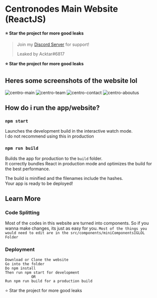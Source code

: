 # Centronodes Main Website (ReactJS)

**⭐ Star the project for more good leaks**

> Join my [Discord Server](https://discord.gg/QgkKCq7WJW) for support!
> 
> Leaked by Acktar#6817

**⭐ Star the project for more good leaks**

## Heres some screenshots of the website lol
![centro-main](https://user-images.githubusercontent.com/103925997/207392478-dd07213b-1c41-4202-9cf2-6db1688f4225.png)
![centro-team](https://user-images.githubusercontent.com/103925997/207392539-d20f05d0-5c54-4d30-b23f-17dc7b267b83.png)
![centro-contact](https://user-images.githubusercontent.com/103925997/207392568-0c3efed3-1d5f-433d-8e20-8862f7e3894f.png)
![centro-aboutus](https://user-images.githubusercontent.com/103925997/207392613-52f569ac-f248-40cc-89f4-67f518bdf7ea.png)

## How do i run the app/website?

### `npm start`

Launches the development build in the interactive watch mode.\
I do not recommend using this in production

### `npm run build`

Builds the app for production to the `build` folder.\
It correctly bundles React in production mode and optimizes the build for the best performance.

The build is minified and the filenames include the hashes.\
Your app is ready to be deployed!

## Learn More


### Code Splitting

Most of the codes in this website are turned into components. So if you wanna make changes, its just as easy for you. ```Most of the things you would need to edit are in the src/components/miniComponentsIGLOL Folder```

### Deployment
```
Download or Clone the website
Go into the folder
Do npm install
Then run npm start for development
            OR
Run npm run build for a production build
```
⭐ Star the project for more good leaks
